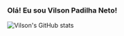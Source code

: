 ### Olá! Eu sou Vilson Padilha Neto!

![Vilson's GitHub stats](https://github-readme-stats.vercel.app/api?username=anuraghazra&show_icons=true&theme=radical)
<!--
**vilsonneto/vilsonneto** is a ✨ _special_ ✨ repository because its `README.md` (this file) appears on your GitHub profile.

Here are some ideas to get you started:

- 🔭 Hoje eu trabalho com Front-end
- 🌱 Estudando Next.js
- 👯 I’m looking to collaborate on ...
- 🤔 I’m looking for help with ...
- 💬 Ask me about ...
- 😄 Pronouns: ele/dele
- ⚡ Fun fact: ...
-->
